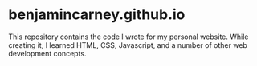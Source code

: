 # benjamincarney.github.io

This repository contains the code I wrote for my personal website. While creating it, I learned HTML, CSS, Javascript, and a number of other web development concepts.
